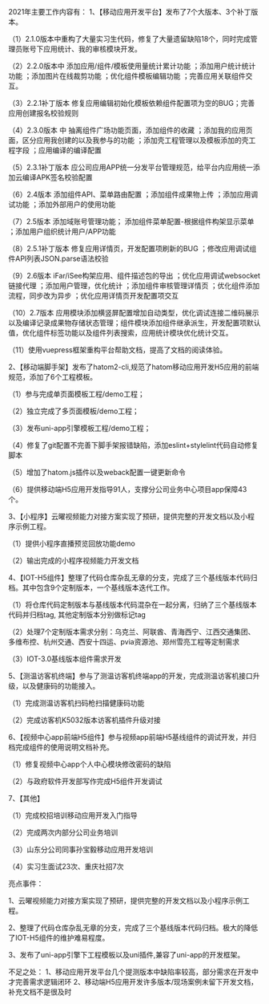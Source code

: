 2021年主要工作内容有：
1、【移动应用开发平台】发布了7个大版本、3个补丁版本。

（1）2.1.0版本中重构了大量实习生代码，修复了大量遗留缺陷18个，同时完成管理员账号下应用统计、我的审核模块开发。

（2）2.2.0版本中 添加应用/组件/模板使用量统计累计功能 ；添加用户统计统计功能 ；添加图片在线裁剪功能 ；优化组件模板编辑功能 ；完善应用关联组件交互。

（3）2.2.1补丁版本 修复应用编辑初始化模板依赖组件配置项为空的BUG；完善应用创建报名校验规则

（4）2.3.0版本 中 抽离组件广场功能页面，添加组件的收藏 ；添加我的应用页面，区分应用我创建的以及我参与的功能 ；添加壳工程管理以及模板添加的壳工程字段 ；应用编译的编译配置

（5）2.3.1补丁版本 应公司应用APP统一分发平台管理规范，给平台内应用统一添加云编译APK签名校验配置

（6）2.4版本 添加组件API、菜单路由配置 ；添加组件成果物上传 ；添加应用调试功能 ；添加外部用户的使用功能

（7）2.5版本 添加域账号管理功能； 添加组件菜单配置-根据组件构架显示菜单 ；添加用户组织统计用户/APP功能

（8）2.5.1补丁版本 修复应用详情页，开发配置项刷新的BUG ；修改应用调试组件API列表JSON.parse语法校验

（9）2.6版本 iFar/iSee构架应用、组件描述包的导出 ；优化应用调试websocket链接代理 ；添加用户管理，优化统计 ；添加组件审核管理详情页 ；优化组件添加流程，同步改为异步 ；优化应用详情页开发配置项交互

（10）2.7版本 应用模块添加横竖屏配置增加自动类型，优化调试连接二维码展示以及编译记录成果物存储状态管理；组件模块添加组件继承派生，开发配置项默认值，优化组件标签功能以及组件列表搜索，应用统计模块优化统计交互。

（11）使用vuepress框架重构平台帮助文档，提高了文档的阅读体验。



2、【移动端脚手架】发布了hatom2-cli,规范了hatom移动应用开发H5应用的前端规范，添加了6个工程模板。

（1）参与完成单页面模板工程/demo工程；

（2）独立完成了多页面模板/demo工程；

 （3）发布uni-app引擎模板工程/demo工程；

（4）修复了git配置不完善下脚手架报错缺陷，添加eslint+stylelint代码自动修复脚本

（5）增加了hatom.js插件以及weback配置一键更新命令

（6）提供移动端H5应用开发指导91人，支撑分公司业务中心项目app保障43个。

3、【小程序】云曜视频能力对接方案实现了预研，提供完整的开发文档以及小程序示例工程。

（1）提供小程序直播预览回放功能demo

（2）输出完成的小程序视频能力开发文档

4、【IOT-H5组件】整理了代码仓库杂乱无章的分支，完成了三个基线版本代码归档。其中包含9个定制版本，一个基线版本迭代工作。

（1）将仓库代码定制版本与基线版本代码混杂在一起分离，归纳了三个基线版本代码并归档tag, 其他定制版本分别做标记tag

（2）处理7个定制版本需求分别：乌克兰、阿联酋、青海西宁、江西交通集团、多维布控、杭州交通、西安十四运、pvia资源池、郑州雪亮工程等定制需求

（3）IOT-3.0基线版本组件需求开发

5、【测温访客机终端】参与了测温访客机终端app的开发，完成测温访客机接口升级，以及健康码的功能接入。

（1）完成测温访客机扫码枪扫描健康码功能

（2）完成访客机K5032版本访客机插件升级对接

6、【视频中心app前端H5组件】参与视频app前端H5基线组件的调试开发，并归档完成组件的使用说明文档补充。

（1）修复视频中心app个人中心模块修改密码的缺陷

（2）与政府软件开发部写作完成H5组件开发调试

7、【其他】

（1）完成校招培训移动应用开发入门指导

（2）完成两次内部分公司业务培训

（3）山东分公司同事孙宝毅移动应用开发培训

（4）实习生面试23次、重庆社招7次

亮点事件：

1、云曜视频能力对接方案实现了预研，提供完整的开发文档以及小程序示例工程。

2、整理了代码仓库杂乱无章的分支，完成了三个基线版本代码归档。极大的降低了IOT-H5组件的维护难易程度。

3、发布了uni-app引擎下工程模板以及uni插件,兼容了uni-app的开发框架。

不足之处：
1、移动应用开发平台几个提测版本中缺陷率较高，部分需求在开发中才完善需求逻辑闭环
2、移动端H5应用开发许多版本/现场案例未留下开发文档，补充文档不是很及时

